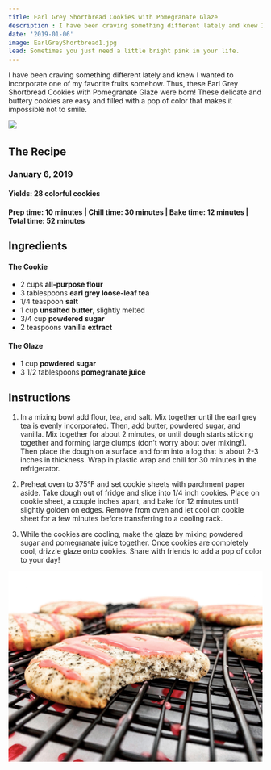```yaml
---
title: Earl Grey Shortbread Cookies with Pomegranate Glaze
description : I have been craving something different lately and knew I wanted to incorporate one of my favorite fruits somehow. These delicate and buttery cookies are easy and filled with a pop of color that makes it hard not to smile.
date: '2019-01-06'
image: EarlGreyShortbread1.jpg
lead: Sometimes you just need a little bright pink in your life. 
---
```

I have been craving something different lately and knew I wanted to incorporate one of my favorite fruits somehow. Thus, these Earl Grey Shortbread Cookies with Pomegranate Glaze were born! These delicate and buttery cookies are easy and filled with a pop of color that makes it impossible not to smile.
 
![](EarlGreyShortbread2.jpg)

## The Recipe
### January 6, 2019

#### Yields: 28 colorful cookies

#### Prep time: 10 minutes | Chill time: 30 minutes | Bake time: 12 minutes | Total time: 52 minutes

## Ingredients

#### The Cookie
- 2 cups **all-purpose flour**
- 3 tablespoons **earl grey loose-leaf tea**
- 1/4 teaspoon **salt**
- 1 cup **unsalted butter**, slightly melted
- 3/4 cup **powdered sugar**
- 2 teaspoons **vanilla extract**

#### The Glaze
- 1 cup **powdered sugar**
- 3 1/2 tablespoons **pomegranate juice**

## Instructions
1. In a mixing bowl add flour, tea, and salt. Mix together until the earl grey tea is evenly incorporated. Then, add butter, powdered sugar, and vanilla. Mix together for about 2 minutes, or until dough starts sticking together and forming large clumps (don’t worry about over mixing!). Then place the dough on a surface and form into a log that is about 2-3 inches in thickness. Wrap in plastic wrap and chill for 30 minutes in the refrigerator. 

2. Preheat oven to 375°F and set cookie sheets with parchment paper aside. Take dough out of fridge and slice into 1/4 inch cookies. Place on cookie sheet, a couple inches apart, and bake for 12 minutes until slightly golden on edges. Remove from oven and let cool on cookie sheet for a few minutes before transferring to a cooling rack. 

3. While the cookies are cooling, make the glaze by mixing powdered sugar and pomegranate juice together. Once cookies are completely cool, drizzle glaze onto cookies. Share with friends to add a pop of color to your day! 

![](EarlGreyShortbread3.jpg)

